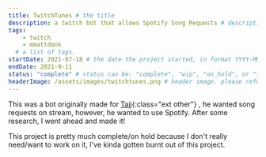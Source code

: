 ```yaml
---
title: TwitchTunes # the title
description: a twitch bot that allows Spotify Song Requests # description
tags:	
    - twitch
    - mmattdonk
  # a list of tags.
startDate: 2021-07-18 # the date the project started, in format YYYY-MM-DD
endDate: 2021-9-11
status: "complete" # status can be: "complete", "wip", "on_hold", or "scrapped"
headerImage: /assets/images/twitchtunes.png # header image. please refer to image relative to site root.
---
```


This was a bot originally made for [Tajj](https://twitch.tv/tajj){:class="ext other"} , he wanted song requests on stream, however, he wanted to use Spotify. After some research, I went ahead and made it!

This project is pretty much complete/on hold because I don't really need/want to work on it, I've kinda gotten burnt out of this project.
